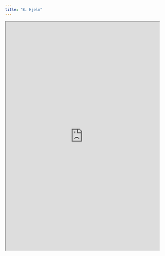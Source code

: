 ```yaml
---
title: "B. Hjelm"
---
```




<iframe height="750" width="100%" src="https://ewelton.github.io/ktest/wiki.html#B.%20Hjelm"></iframe>
